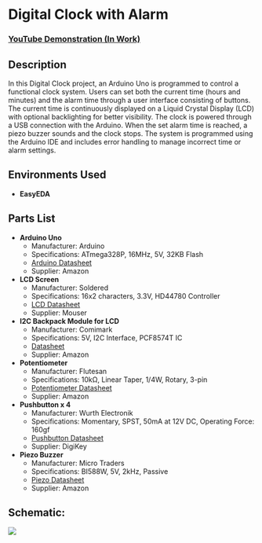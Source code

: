 <h1>Digital Clock with Alarm</h1>

 ### [YouTube Demonstration (In Work)](INSERTLINK)

<h2>Description</h2>
In this Digital Clock project, an Arduino Uno is programmed to control a functional clock system. Users can set both the current time (hours and minutes) and the alarm time through a user interface consisting of buttons. The current time is continuously displayed on a Liquid Crystal Display (LCD) with optional backlighting for better visibility. The clock is powered through a USB connection with the Arduino. When the set alarm time is reached, a piezo buzzer sounds and the clock stops. The system is programmed using the Arduino IDE and includes error handling to manage incorrect time or alarm settings.
<br />


<h2>Environments Used </h2>

- <b>EasyEDA</b>

<h2>Parts List</h2>

<ul>
  <li><strong>Arduino Uno</strong>
    <ul>
      <li>Manufacturer: Arduino</li>
      <li>Specifications: ATmega328P, 16MHz, 5V, 32KB Flash</li>
      <li><a href="https://www.amazon.com/Arduino-A000066-ARDUINO-UNO-R3/dp/B008GRTSV6/ref=sr_1_1?th=1">Arduino Datasheet</a></li>
      <li>Supplier: Amazon</li>
    </ul>
  </li>
  <li><strong>LCD Screen</strong>
    <ul>
      <li>Manufacturer: Soldered</li>
      <li>Specifications: 16x2 characters, 3.3V, HD44780 Controller</li>
      <li><a href="https://www.mouser.com/ProductDetail/Soldered/333171?qs=QpmGXVUTftF%2F5vBtqVXjsQ%3D%3D">LCD Datasheet</a></li>
      <li>Supplier: Mouser</li>
    </ul>
  </li>
  <li><strong>I2C Backpack Module for LCD</strong>
   <ul>
     <li>Manufacturer: Comimark</li>
     <li>Specifications: 5V, I2C Interface, PCF8574T IC</li>
     <li><a href="https://www.amazon.com/Comimark-PCF8574-PCF8574T-Expander-Raspberry/dp/B07X3KWQZ7/ref=sr_1_4">Datasheet</a></li>
     <li>Supplier: Amazon</li>
   </ul>
  </li>
  <li><strong>Potentiometer</strong>
    <ul>
      <li>Manufacturer: Flutesan</li>
      <li>Specifications: 10kΩ, Linear Taper, 1/4W, Rotary, 3-pin</li>
      <li><a href="https://www.amazon.com/Potentiometer-Breadboard-Resistors-Assortment-Compatible/dp/B09G9TBY38/ref=sr_1_17_sspa?th=1">Potentiometer Datasheet</a></li>
      <li>Supplier: Amazon</li>
    </ul>
  </li>
  <li><strong>Pushbutton x 4</strong>
    <ul>
      <li>Manufacturer: Wurth Electronik</li>
      <li>Specifications: Momentary, SPST, 50mA at 12V DC, Operating Force: 160gf</li>
      <li><a href="https://www.digikey.com/en/products/detail/w%C3%BCrth-elektronik/430182043816/5209017">Pushbutton Datasheet</a></li>
      <li>Supplier: DigiKey</li>
    </ul>
  </li>
  <li><strong>Piezo Buzzer</strong>
    <ul>
      <li>Manufacturer: Micro Traders</li>
      <li>Specifications: BI588W, 5V, 2kHz, Passive</li>
      <li><a href="https://www.amazon.com/Micro-Traders-Electromagnetic-Loudspeakers-BI588W/dp/B0CXS43G9N/ref=sr_1_19">Piezo Datasheet</a></li>
      <li>Supplier: Amazon</li>
    </ul>
  </li>
</ul>

<h2>Schematic:</h2>

<img src="https://github.com/user-attachments/assets/9280c0fb-1601-4e2c-9b2b-81215b28f4d5"/>
<br />
<br />
